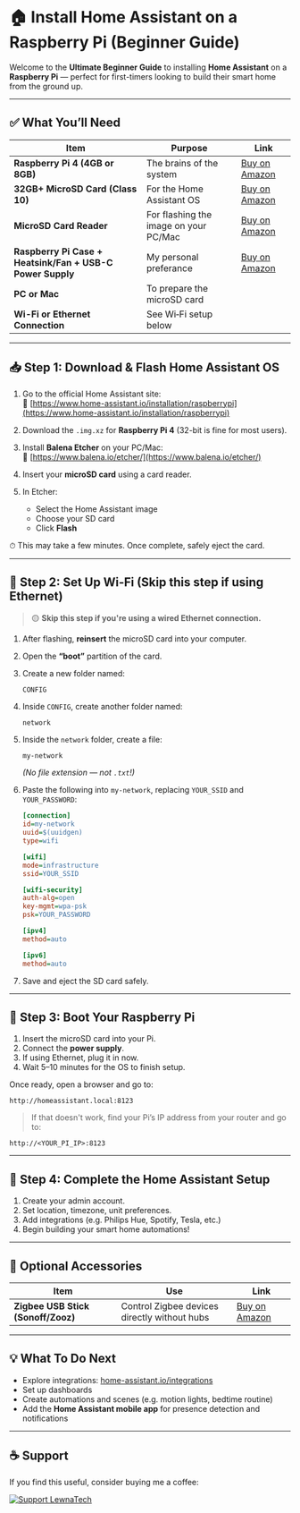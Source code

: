 # 🏠 Install Home Assistant on a Raspberry Pi (Beginner Guide)

Welcome to the **Ultimate Beginner Guide** to installing **Home Assistant** on a **Raspberry Pi** — perfect for first-timers looking to build their smart home from the ground up.

---

## ✅ What You’ll Need

| Item | Purpose | Link |
|------|---------|------|
| **Raspberry Pi 4 (4GB or 8GB)** | The brains of the system | [Buy on Amazon](https://amzn.to/3IYq0Lt) |
| **32GB+ MicroSD Card (Class 10)** | For the Home Assistant OS | [Buy on Amazon](https://amzn.to/4l5EkyZ) |
| **MicroSD Card Reader** | For flashing the image on your PC/Mac | [Buy on Amazon](https://amzn.to/4fkTgb9) |
| **Raspberry Pi Case + Heatsink/Fan + USB-C Power Supply** | My personal preferance | [Buy on Amazon](https://amzn.to/4lW7Nwp) |
| **PC or Mac** | To prepare the microSD card |
| **Wi-Fi or Ethernet Connection** | See Wi‑Fi setup below |

---

## 📥 Step 1: Download & Flash Home Assistant OS

1. Go to the official Home Assistant site:  
   🔗 [https://www.home-assistant.io/installation/raspberrypi](https://www.home-assistant.io/installation/raspberrypi)

2. Download the `.img.xz` for **Raspberry Pi 4** (32-bit is fine for most users).

3. Install **Balena Etcher** on your PC/Mac:  
   🔗 [https://www.balena.io/etcher/](https://www.balena.io/etcher/)

4. Insert your **microSD card** using a card reader.

5. In Etcher:
   - Select the Home Assistant image
   - Choose your SD card
   - Click **Flash**

⏱ This may take a few minutes. Once complete, safely eject the card.

---

## 📶 Step 2: Set Up Wi‑Fi (Skip this step if using Ethernet)

> 🟡 **Skip this step if you're using a wired Ethernet connection.**

1. After flashing, **reinsert** the microSD card into your computer.
2. Open the **“boot”** partition of the card.
3. Create a new folder named:
   ```
   CONFIG
   ```
4. Inside `CONFIG`, create another folder named:
   ```
   network
   ```
5. Inside the `network` folder, create a file:
   ```
   my-network
   ```
   *(No file extension — not `.txt`!)*

6. Paste the following into `my-network`, replacing `YOUR_SSID` and `YOUR_PASSWORD`:

   ```ini
   [connection]
   id=my-network
   uuid=$(uuidgen)
   type=wifi

   [wifi]
   mode=infrastructure
   ssid=YOUR_SSID

   [wifi-security]
   auth-alg=open
   key-mgmt=wpa-psk
   psk=YOUR_PASSWORD

   [ipv4]
   method=auto

   [ipv6]
   method=auto
   ```

7. Save and eject the SD card safely.

---

## 🔌 Step 3: Boot Your Raspberry Pi

1. Insert the microSD card into your Pi.
2. Connect the **power supply**.
3. If using Ethernet, plug it in now.
4. Wait 5–10 minutes for the OS to finish setup.

Once ready, open a browser and go to:

```
http://homeassistant.local:8123
```

> If that doesn't work, find your Pi’s IP address from your router and go to:
```
http://<YOUR_PI_IP>:8123
```

---

## 🧭 Step 4: Complete the Home Assistant Setup

1. Create your admin account.
2. Set location, timezone, unit preferences.
3. Add integrations (e.g. Philips Hue, Spotify, Tesla, etc.)
4. Begin building your smart home automations!

---

## 🧰 Optional Accessories

| Item | Use | Link |
|------|-----|------|
| **Zigbee USB Stick (Sonoff/Zooz)** | Control Zigbee devices directly without hubs | [Buy on Amazon](https://amzn.to/45xfmE5) |

---

## 💡 What To Do Next

- Explore integrations: [home-assistant.io/integrations](https://www.home-assistant.io/integrations/)
- Set up dashboards
- Create automations and scenes (e.g. motion lights, bedtime routine)
- Add the **Home Assistant mobile app** for presence detection and notifications

---

## ☕ Support  
If you find this useful, consider buying me a coffee:

[![Support LewnaTech](https://ko-fi.com/img/githubbutton_sm.svg)](https://ko-fi.com/lewnatech)
